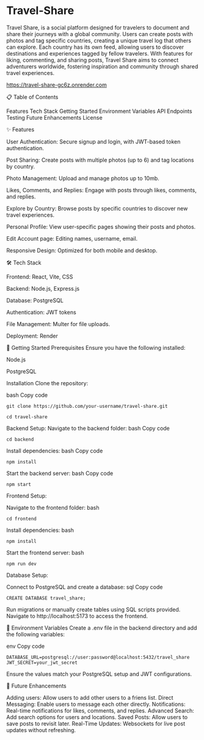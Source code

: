 # Travel-Share
Travel Share, is a social platform designed for travelers to document and share their journeys with a global community. Users can create posts with photos and tag specific countries, creating a unique travel log that others can explore. Each country has its own feed, allowing users to discover destinations and experiences tagged by fellow travelers. With features for liking, commenting, and sharing posts, Travel Share aims to connect adventurers worldwide, fostering inspiration and community through shared travel experiences.

 https://travel-share-gc6z.onrender.com

📋 Table of Contents

Features
Tech Stack
Getting Started
Environment Variables
API Endpoints
Testing
Future Enhancements
License

✨ Features

User Authentication: Secure signup and login, with JWT-based token authentication.

Post Sharing: Create posts with multiple photos (up to 6) and tag locations by country.

Photo Management: Upload and manage photos up to 10mb.

Likes, Comments, and Replies: Engage with posts through likes, comments, and replies.

Explore by Country: Browse posts by specific countries to discover new travel experiences.

Personal Profile: View user-specific pages showing their posts and photos.

Edit Account page: Editing names, username, email.

Responsive Design: Optimized for both mobile and desktop.

🛠 Tech Stack

Frontend: React, Vite, CSS

Backend: Node.js, Express.js

Database: PostgreSQL

Authentication: JWT tokens

File Management: Multer for file uploads.

Deployment: Render

🚀 Getting Started
Prerequisites
Ensure you have the following installed:

Node.js

PostgreSQL

Installation
Clone the repository:

bash
Copy code
```
git clone https://github.com/your-username/travel-share.git
```
```
cd travel-share
```
Backend Setup:
Navigate to the backend folder:
bash
Copy code
```
cd backend
```
Install dependencies:
bash
Copy code
```
npm install
```
Start the backend server:
bash
Copy code
```
npm start
```
Frontend Setup:

Navigate to the frontend folder:
bash
```
cd frontend
```
Install dependencies:
bash
```
npm install
```
Start the frontend server:
bash
```
npm run dev
```
Database Setup:

Connect to PostgreSQL and create a database:
sql
Copy code
```
CREATE DATABASE travel_share;
```
Run migrations or manually create tables using SQL scripts provided.
Navigate to http://localhost:5173 to access the frontend.

🔐 Environment Variables
Create a .env file in the backend directory and add the following variables:

env
Copy code
```
DATABASE_URL=postgresql://user:password@localhost:5432/travel_share
JWT_SECRET=your_jwt_secret
```
Ensure the values match your PostgreSQL setup and JWT configurations.



🔮 Future Enhancements

Adding users: Allow users to add other users to a friens list.
Direct Messaging: Enable users to message each other directly.
Notifications: Real-time notifications for likes, comments, and replies.
Advanced Search: Add search options for users and locations.
Saved Posts: Allow users to save posts to revisit later.
Real-Time Updates: Websockets for live post updates without refreshing.


